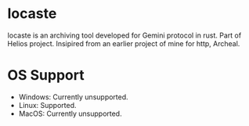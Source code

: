 # Iocaste

Iocaste is an archiving tool developed for Gemini protocol in rust. Part of Helios project.
Insipired from an earlier project of mine for http, Archeal.

# OS Support
- Windows: Currently unsupported.
- Linux: Supported.
- MacOS: Currently unsupported.

